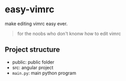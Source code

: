 # easy-vimrc
make editing vimrc easy ever.

> for the noobs who don't knonw how to edit vimrc

## Project structure

* public: public folder
* src: angular project
* `main.py`: main python program